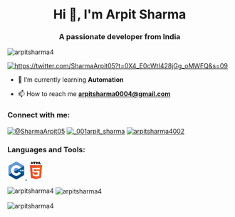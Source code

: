 
<h1 align="center">Hi 👋, I'm Arpit Sharma</h1>
<h3 align="center">A passionate developer from India</h3>

<p align="left"> <img src="https://komarev.com/ghpvc/?username=arpitshamra8&label=Profile%20views&color=0e75b6&style=flat" alt="arpitsharma4" /> </p>

<p align="left"> <a href="https://twitter.com/SharmaArpit05?t=0X4_E0cWtI428jGg_oMWFQ&s=09" target="blank"><img src="https://img.shields.io/twitter/follow/arpitsh10016234?logo=twitter&style=for-the-badge" alt="https://twitter.com/SharmaArpit05?t=0X4_E0cWtI428jGg_oMWFQ&s=09" /></a> </p>

- 🌱 I’m currently learning **Automation**


- 📫 How to reach me **arpitsharma0004@gmail.com**

<h3 align="left">Connect with me:</h3>
<p align="left">
<a href="https://twitter.com/arpitsh10016234" target="blank"><img align="center" src="https://raw.githubusercontent.com/rahuldkjain/github-profile-readme-generator/master/src/images/icons/Social/twitter.svg" alt="@SharmaArpit05" height="30" width="40" /></a>
<a href="https://instagram.com/sharmaarpit05" target="blank"><img align="center" src="https://raw.githubusercontent.com/rahuldkjain/github-profile-readme-generator/master/src/images/icons/Social/instagram.svg" alt="_001arpit_sharma" height="30" width="40" /></a>
<a href="https://www.leetcode.com/arpitsharma0004" target="blank"><img align="center" src="https://raw.githubusercontent.com/rahuldkjain/github-profile-readme-generator/master/src/images/icons/Social/leet-code.svg" alt="arpitsharma4002" height="30" width="40" /></a>
</p>

<h3 align="left">Languages and Tools:</h3>
</a> <a href="https://www.w3schools.com/cpp/" target="_blank" rel="noreferrer"> <img src="https://raw.githubusercontent.com/devicons/devicon/master/icons/cplusplus/cplusplus-original.svg" alt="cplusplus" width="40" height="40"/> </a> <a href="https://www.w3.org/html/" target="_blank" rel="noreferrer"> <img src="https://raw.githubusercontent.com/devicons/devicon/master/icons/html5/html5-original-wordmark.svg" alt="html5" width="40" height="40"/> </a> </p>

<p><img align="left" src="https://github-readme-stats.vercel.app/api/top-langs?username=arpitsharma4&show_icons=true&locale=en&layout=compact" alt="arpitsharma4" /></p>

<p>&nbsp;<img align="center" src="https://github-readme-stats.vercel.app/api?username=arpitsharma4&show_icons=true&locale=en" alt="arpitsharma4" /></p>

<p><img align="center" src="https://github-readme-streak-stats.herokuapp.com/?user=arpitsharma4&" alt="arpitsharma4" /></p>
